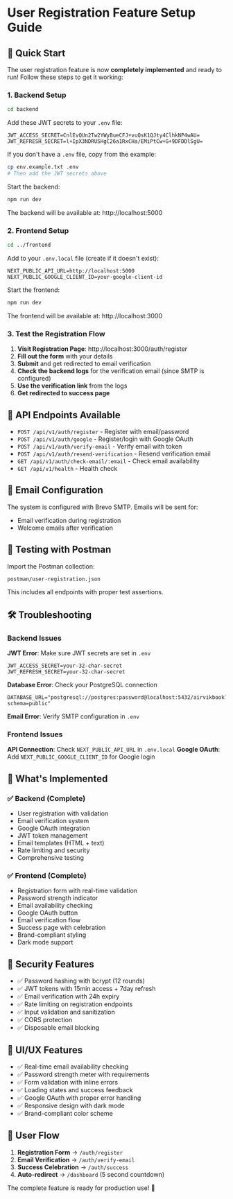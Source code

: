 # User Registration Feature Setup Guide

## 🚀 Quick Start

The user registration feature is now **completely implemented** and ready to run! Follow these steps to get it working:

### 1. Backend Setup

```bash
cd backend
```

Add these JWT secrets to your `.env` file:
```env
JWT_ACCESS_SECRET=CnlEvQUn2Tw2YWyBueCFJ+vuQsK1QJty4ClhkNP4wAU=
JWT_REFRESH_SECRET=l+IpX3NDRUSHgC26a1RxCHa/EMiPtCw+G+9DFDDlSgU=
```

If you don't have a `.env` file, copy from the example:
```bash
cp env.example.txt .env
# Then add the JWT secrets above
```

Start the backend:
```bash
npm run dev
```

The backend will be available at: http://localhost:5000

### 2. Frontend Setup

```bash
cd ../frontend
```

Add to your `.env.local` file (create if it doesn't exist):
```env
NEXT_PUBLIC_API_URL=http://localhost:5000
NEXT_PUBLIC_GOOGLE_CLIENT_ID=your-google-client-id
```

Start the frontend:
```bash
npm run dev
```

The frontend will be available at: http://localhost:3000

### 3. Test the Registration Flow

1. **Visit Registration Page**: http://localhost:3000/auth/register
2. **Fill out the form** with your details
3. **Submit** and get redirected to email verification
4. **Check the backend logs** for the verification email (since SMTP is configured)
5. **Use the verification link** from the logs
6. **Get redirected to success page**

## 🔧 API Endpoints Available

- `POST /api/v1/auth/register` - Register with email/password
- `POST /api/v1/auth/google` - Register/login with Google OAuth
- `POST /api/v1/auth/verify-email` - Verify email with token
- `POST /api/v1/auth/resend-verification` - Resend verification email
- `GET /api/v1/auth/check-email/:email` - Check email availability
- `GET /api/v1/health` - Health check

## 📧 Email Configuration

The system is configured with Brevo SMTP. Emails will be sent for:
- Email verification during registration
- Welcome emails after verification

## 🧪 Testing with Postman

Import the Postman collection:
```bash
postman/user-registration.json
```

This includes all endpoints with proper test assertions.

## 🛠️ Troubleshooting

### Backend Issues

**JWT Error**: Make sure JWT secrets are set in `.env`
```env
JWT_ACCESS_SECRET=your-32-char-secret
JWT_REFRESH_SECRET=your-32-char-secret
```

**Database Error**: Check your PostgreSQL connection
```env
DATABASE_URL="postgresql://postgres:password@localhost:5432/airvikbook?schema=public"
```

**Email Error**: Verify SMTP configuration in `.env`

### Frontend Issues

**API Connection**: Check `NEXT_PUBLIC_API_URL` in `.env.local`
**Google OAuth**: Add `NEXT_PUBLIC_GOOGLE_CLIENT_ID` for Google login

## 🎯 What's Implemented

### ✅ Backend (Complete)
- User registration with validation
- Email verification system
- Google OAuth integration
- JWT token management
- Email templates (HTML + text)
- Rate limiting and security
- Comprehensive testing

### ✅ Frontend (Complete)
- Registration form with real-time validation
- Password strength indicator
- Email availability checking
- Google OAuth button
- Email verification flow
- Success page with celebration
- Brand-compliant styling
- Dark mode support

## 🔐 Security Features

- ✅ Password hashing with bcrypt (12 rounds)
- ✅ JWT tokens with 15min access + 7day refresh
- ✅ Email verification with 24h expiry
- ✅ Rate limiting on registration endpoints
- ✅ Input validation and sanitization
- ✅ CORS protection
- ✅ Disposable email blocking

## 🎨 UI/UX Features

- ✅ Real-time email availability checking
- ✅ Password strength meter with requirements
- ✅ Form validation with inline errors
- ✅ Loading states and success feedback
- ✅ Google OAuth with proper error handling
- ✅ Responsive design with dark mode
- ✅ Brand-compliant color scheme

## 📱 User Flow

1. **Registration Form** → `/auth/register`
2. **Email Verification** → `/auth/verify-email`
3. **Success Celebration** → `/auth/success`
4. **Auto-redirect** → `/dashboard` (5 second countdown)

The complete feature is ready for production use! 🚀